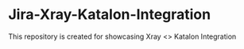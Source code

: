 # Jira-Xray-Katalon-Integration
This repository is created for showcasing Xray &lt;> Katalon Integration
